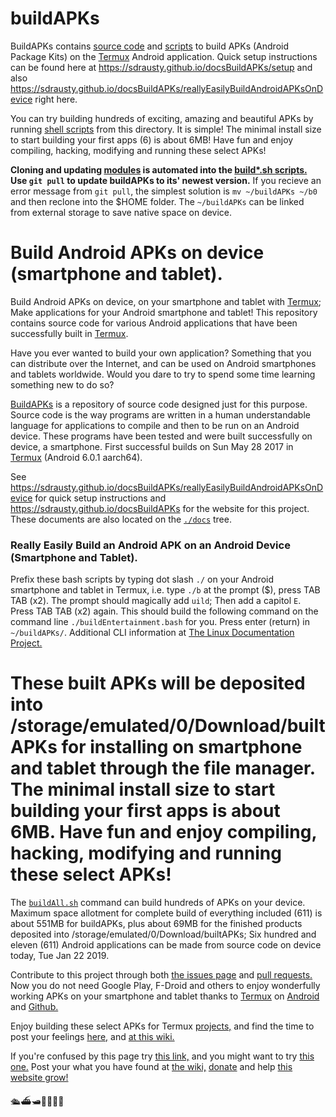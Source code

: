 buildAPKs
===============

BuildAPKs contains [source code](./sources) and [scripts](./scripts/build) to build APKs (Android Package Kits) on the [Termux](https://termux.com/) Android application. Quick setup instructions can be found here at https://sdrausty.github.io/docsBuildAPKs/setup and also https://sdrausty.github.io/docsBuildAPKs/reallyEasilyBuildAndroidAPKsOnDevice right here.

You can try building hundreds of exciting, amazing and beautiful APKs by running [shell scripts](https://www.google.com/search?q=shell+scripts) from this directory.  It is simple!  The minimal install size to start building your first apps (6) is about 6MB!  Have fun and enjoy compiling, hacking, modifying and running these select APKs!

**Cloning and updating [modules](https://gist.github.com/gitaarik/8735255) is automated into the [build\*.sh scripts.](https://github.com/sdrausty/buildAPKs/tree/master/scripts/build) Use `git pull` to update buildAPKs to its' newest version.** If you recieve an error message from `git pull`, the simplest solution is `mv ~/buildAPKs ~/b0` and then reclone into the $HOME folder.  The `~/buildAPKs` can be linked from external storage to save native space on device.

Build Android APKs on device (smartphone and tablet).
===============
Build Android APKs on device, on your smartphone and tablet with [Termux](https://termux.com/); Make applications for your Android smartphone and tablet! This repository contains source code for various Android applications that have been successfully built in [Termux](https://termux.com/).

Have you ever wanted to build your own application? Something that you can distribute over the Internet, and can be used on Android smartphones and tablets worldwide. Would you dare to try to spend some time learning something new to do so?

[BuildAPKs](https://github.com/sdrausty/buildAPKs) is a repository of source code designed just for this purpose. Source code is the way programs are written in a human understandable language for applications to compile and then to be run on an Android device. These programs have been tested and were built successfully on device, a smartphone. First successful builds on Sun May 28 2017 in [Termux](https://termux.com/) (Android 6.0.1 aarch64).

See https://sdrausty.github.io/docsBuildAPKs/reallyEasilyBuildAndroidAPKsOnDevice for quick setup instructions and https://sdrausty.github.io/docsBuildAPKs for the website for this project. These documents are also located on the [`./docs`](./docs) tree.

### Really Easily Build an Android APK on an Android Device (Smartphone and Tablet).

Prefix these bash scripts by typing dot slash `./` on your Android smartphone and tablet in Termux, i.e. type `./b` at the prompt ($), press TAB TAB (x2).  The prompt should magically add `uild`; Then add a capitol `E`.  Press TAB TAB (x2) again.  This should build the following command on the command line `./buildEntertainment.bash` for you.  Press enter (return) in `~/buildAPKs/`.  Additional CLI information at [The Linux Documentation Project.](https://duckduckgo.com/?q=command+line+beginner+site%3Atldp.org)

These built APKs will be deposited into /storage/emulated/0/Download/builtAPKs for installing on smartphone and tablet through the file manager.  The minimal install size to start building your first apps is about 6MB.  Have fun and enjoy compiling, hacking, modifying and running these select APKs!
===============

The [`buildAll.sh`](https://raw.githubusercontent.com/sdrausty/buildAPKs/master/scripts/build/buildAll.sh) command can build hundreds of APKs on your device.  Maximum space allotment for complete build of everything included (611) is about 551MB for buildAPKs, plus about 69MB for the finished products deposited into /storage/emulated/0/Download/builtAPKs;  Six hundred and eleven (611) Android applications can be made from source code on device today, Tue Jan 22 2019.

Contribute to this project through both [the issues page](https://github.com/sdrausty/buildAPKs/issues) and [pull requests.](https://github.com/sdrausty/buildAPKs/pulls) Now you do not need Google Play, F-Droid and others to enjoy wonderfully working APKs on your smartphone and tablet thanks to [Termux](./pages/asac) on [Android](https://source.android.com/) and [Github.](https://github.com)

Enjoy building these select APKs for Termux [projects,](https://github.com/sdrausty/buildAPKs/tree/master/sources) and find the time to post your feelings [here,](https://github.com/sdrausty/buildAPKs/issues) and [at this wiki.](https://github.com/sdrausty/buildAPKs/wiki)

If you're confused by this page try [this link,](http://tldp.org/) and you might want to try [this one.](https://www.debian.org/doc/) Post your what you have found at [the wiki,](https://github.com/sdrausty/buildAPKs/wiki) [donate](https://sdrausty.github.io/pages/donate) and help [this website grow!](https://sdrausty.github.io/)


🛳⛴🛥🚢🚤🚣⛵

